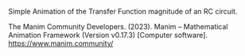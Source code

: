 Simple Animation of the Transfer Function magnitude of an RC circuit. 


The Manim Community Developers. (2023). Manim – Mathematical Animation Framework (Version v0.17.3) [Computer software]. https://www.manim.community/
